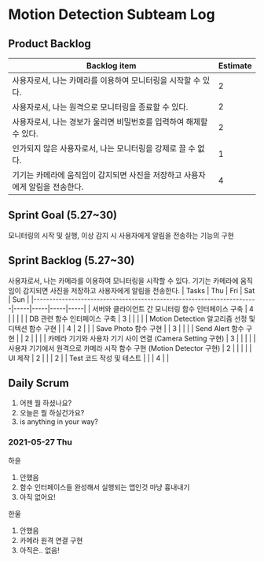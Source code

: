 # Motion Detection Subteam Log

## Product Backlog

| Backlog item                                                                  | Estimate |
| ----------------------------------------------------------------------------- | -------- |
| 사용자로서, 나는 카메라를 이용하여 모니터링을 시작할 수 있다.                 | 2        |
| 사용자로서, 나는 원격으로 모니터링을 종료할 수 있다.                          | 2        |
| 사용자로서, 나는 경보가 울리면 비밀번호를 입력하여 해제할 수 있다.            | 2        |
| 인가되지 않은 사용자로서, 나는 모니터링을 강제로 끌 수 없다.                  | 1        |
| 기기는 카메라에 움직임이 감지되면 사진을 저장하고 사용자에게 알림을 전송한다. | 4        |

## Sprint Goal (5.27~30)

모니터링의 시작 및 실행, 이상 감지 시 사용자에게 알림을 전송하는 기능의 구현

## Sprint Backlog (5.27~30)

사용자로서, 나는 카메라를 이용하여 모니터링을 시작할 수 있다.
기기는 카메라에 움직임이 감지되면 사진을 저장하고 사용자에게 알림을 전송한다.
| Tasks | Thu | Fri | Sat | Sun |
|-----------------------------------------------------------------------|-----|-----|-----|-----|
| 서버와 클라이언트 간 모니터링 함수 인터페이스 구축 | 4 | | | |
| DB 관련 함수 인터페이스 구축 | 3 | | | |
| Motion Detection 알고리즘 선정 및 디텍션 함수 구현 | | 4 | 2 | |
| Save Photo 함수 구현 | | 3 | | |
| Send Alert 함수 구현 | | 2 | | |
| 카메라 기기와 사용자 기기 사이 연결 (Camera Setting 구현) | 3 | | | |
| 사용자 기기에서 원격으로 카메라 시작 함수 구현 (Motion Detector 구현) | 2 | | | |
| UI 제작 | 2 | | | 2 |
| Test 코드 작성 및 테스트 | | | 4 | |

## Daily Scrum

1. 어젠 뭘 하셨나요?
2. 오늘은 뭘 하실건가요?
3. is anything in your way?

### 2021-05-27 Thu

하윤

1. 안했음
2. 함수 인터페이스들 완성해서 실행되는 앱인것 마냥 흉내내기
3. 아직 없어요!

한울

1. 안했음
2. 카메라 원격 연결 구현
3. 아직은.. 없음!
